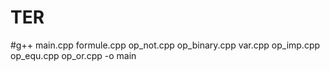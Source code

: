 # TER
#g++ main.cpp formule.cpp op_not.cpp op_binary.cpp var.cpp op_imp.cpp op_equ.cpp op_or.cpp -o main
